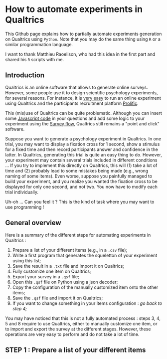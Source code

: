 # How to automate experiments in Qualtrics

This Github page explains how to partially automate experiments generation on Qualtrics using `Python`. Note that you may do the same thing using `R` or a similar programmation language.

I want to thank Matthieu Raoelison, who had this idea in the first part and shared his `R` scripts with me.

## Introduction

Qualtrics is an online software that allows to generate online surveys. However, some people use it to design scientific psychology experiments, for several reasons. For instance, it is [very easy](https://researcher-help.prolific.co/hc/en-gb/articles/360009224113-Qualtrics-Integration-Guide#heading-1) to run an online experiment using Qualtrics and the participants recruitment platform [Prolific](https://www.prolific.com/).

This (mis)use of Qualtrics can be quite problematic. Although you can insert some [Javascript code](https://www.qualtrics.com/support/survey-platform/survey-module/question-options/add-javascript/) in your questions and add some logic to your experiment using the [Survey flow](https://www.qualtrics.com/support/survey-platform/survey-module/survey-flow/survey-flow-overview/), Qualtrics still remains a "point and click" software.

Suppose you want to generate a psychology experiment in Qualtrics. In one trial, you may want to display a fixation cross for 1 second, show a stimulus for a fixed time and then record participants answer and confidence in the latter. In Qualtrics, generating this trial is quite an easy thing to do. However, your experiment may contain several trials included in different conditions ... If you try to implement this directly on Qualtrics, this will (1) take a lot of time and (2) probably lead to some mistakes being made (e.g., wrong naming of some items). Even worse, suppose you painfully managed to build your experiment, and you realize you wanted the fixation cross to be displayed for only one second, and not two. You now have to modify each trial individually. 

Uh-oh ... Can you feel it ? This is the kind of task where you may want to use programming !

## General overview

Here is a summary of the different steps for automating experiments in Qualtrics :

1. Prepare a list of your different items (e.g., in a `.csv` file);
2. Write a first program that generates the squeletton of your experiment using this list;
3. Save the result in a `.txt` file and import it on Qualtrics;
4. Fully customize one item on Qualtrics;
5. Export your survey in a `.qsf` file;
6. Open this `.qsf` file on Python using a json decoder;
7. Copy the configuration of the manually customized item onto the other items;
8. Save the `.qsf` file and import it on Qualtrics;
9. If you want to change something in your items configuration : *go back to step 4;*

You may have noticed that this is not a fully automated process : steps 3, 4, 5 and 8 require to use Qualtrics, either to manually customize one item, or to import and export the survey at the different stages. However, these operations are very easy to perform and do not take a lot of time.

## STEP 1 : Prepare a list of your different items


